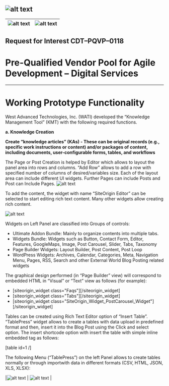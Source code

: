 
![alt text](https://github.com/watipqvp/CDT-PQVP-0118-WATI/blob/master/wp-includes/images/README-ImageGallery/GreatSeal.png)
---------

| ![alt text](https://github.com/watipqvp/CDT-PQVP-0118-WATI/blob/master/wp-includes/images/README-ImageGallery/DOT.png)  | ![alt text](https://github.com/watipqvp/CDT-PQVP-0118-WATI/blob/master/wp-includes/images/README-ImageGallery/WATI.png) |
| ------------- | ------------- |



## Request for Interest CDT–PQVP–0118

# Pre-Qualified Vendor Pool for Agile Development – Digital Services

------------------------
# Working Prototype Functionality

West Advanced Technologies, Inc. (WATI) developed the “Knowledge Management Tool” (KMT) with the following required functions. 

**a.  Knowledge Creation**

**Create “knowledge articles” (KAs) - These can be original records (e.g., specific work instructions or content) and/or packages of content, including documents, user-configurable forms, tables, and workflows** 

The Page or Post Creation is helped by Editor which allows to layout the panel area into rows and columns. “Add Row” allows to add a row with specified number of columns of desired/variables size. Each of the layout area can include different UI widgets. Further Pages can include Posts and Post can Include Pages. ![alt text](https://github.com/watipqvp/CDT-PQVP-0118-WATI/blob/master/wp-includes/images/README-ImageGallery/a1_1.png)

To add the content, the widget with name “SiteOrigin Editor” can be selected to start editing rich text content. Many other widgets allow creating rich content.

 ![alt text](https://github.com/watipqvp/CDT-PQVP-0118-WATI/blob/master/wp-includes/images/README-ImageGallery/a1_2.png)
 
 Widgets on Left Panel are classified into Groups of controls:
- Ultimate Addon Bundle: Mainly to organize contents into multiple tabs.
- Widgets Bundle: Widgets such as Button, Contact Form, Editor, Features, GoogleMaps, Image, Post Carousel, Slider, Tabs, Taxonomy
- Page Builder Widgets: Layout Builder, Post Content, Post Loop
- WordPress Widgets: Archives, Calendar, Categories, Meta, Navigation Menu, Pages, RSS, Search and other External World Blog Posting related widgets

The graphical design performed (in “Page Builder” view) will correspond to embedded HTML in “Visual” or “Text” view as follows (for example): 
- [siteorigin_widget class="Faqs"][/siteorigin_widget]
- [siteorigin_widget class="Tabs"][/siteorigin_widget]
- [siteorigin_widget class="SiteOrigin_Widget_PostCarousel_Widget"][/siteorigin_widget]

Tables can be created using Rich Text Editor option of “Insert Table”.  “TablePress” widget allows to create a tables with data upload in predefined format and then, insert it into the Blog Post using the Click and select option. The insert shortcode option with insert the table with simple inline embedded tag as follows:

[table id=1 /]

The following Menu (“TablePress”) on the left Panel allows to create tables normally or through importwith data in different formats (CSV, HTML, JSON, XLS, XLSX): 

|![alt text](https://github.com/watipqvp/CDT-PQVP-0118-WATI/blob/master/wp-includes/images/README-ImageGallery/a1_3_1.png)  | ![alt text](https://github.com/watipqvp/CDT-PQVP-0118-WATI/blob/master/wp-includes/images/README-ImageGallery/a1_3_2.png) |
 
 

